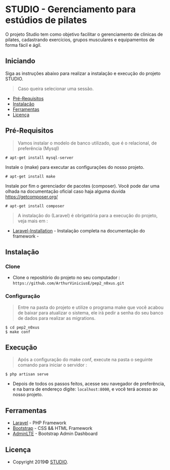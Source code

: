 # STUDIO - Gerenciamento para estúdios de pilates
O projeto Studio tem como objetivo facilitar o gerenciamento de clinicas de pilates, cadastrando exercícios, grupos musculares e equipamentos de forma fácil e ágil.

## Iniciando
Siga as instruções abaixo para realizar a instalação e execução do projeto STUDIO.
> Caso queira selecionar uma sessão.

- [Pré-Requisitos](#pré-requisitos)
- [Instalação](#instalação)
- [Ferramentas](#ferramentas)
- [Licença](#licença)
## Pré-Requisitos

> Vamos instalar o modelo de banco utilizado, que é o relacional, de preferência (Mysql)
```
# apt-get install mysql-server
```
Instale o (make) para executar as configurações do nosso projeto.
```
# apt-get install make 
```
Instale por fim o gerenciador de pacotes (composer). Você pode dar uma olhada na documentação oficial caso haja alguma duvida https://getcomposer.org/
```
# apt-get install composer 
```
> A instalação do (Laravel) é obrigatória para a execução do projeto, veja mais em :
* [Laravel-Installation](https://laravel.com/docs/5.8/installation) - Instalação completa na documentação do framework -

## Instalação
### Clone
- Clone o repositório do projeto no seu computador : ```https://github.com/ArthurViniciusE/pep2_n0xus.git ```

### Configuração
> Entre na pasta do projeto e utilize o programa make que você acabou de baixar para atualizar o sistema, ele irá pedir a senha do seu banco de dados para realizar as migrations.
```
$ cd pep2_n0xus
$ make conf
```
## Execução
> Após a configuração do make conf, execute na pasta o seguinte comando para iniciar o servidor :
```
$ php artisan serve
```
- Depois de todos os passos feitos, acesse seu navegador de preferência, e na barra de endereço digite: ``` localhost:8000 ```, e você terá acesso ao nosso projeto.
## Ferramentas
- [Laravel](https://laravel.com) - PHP Framework
- [Bootstrap](https://getbootstrap.com/) - CSS && HTML Framework
- [AdminLTE](https://adminlte.io/) - Bootstrap Admin Dashboard

## Licença

- Copyright 2019© <a href="https://github.com/ArthurViniciusE/pep2_n0xus" target="_blank">STUDIO</a>.

